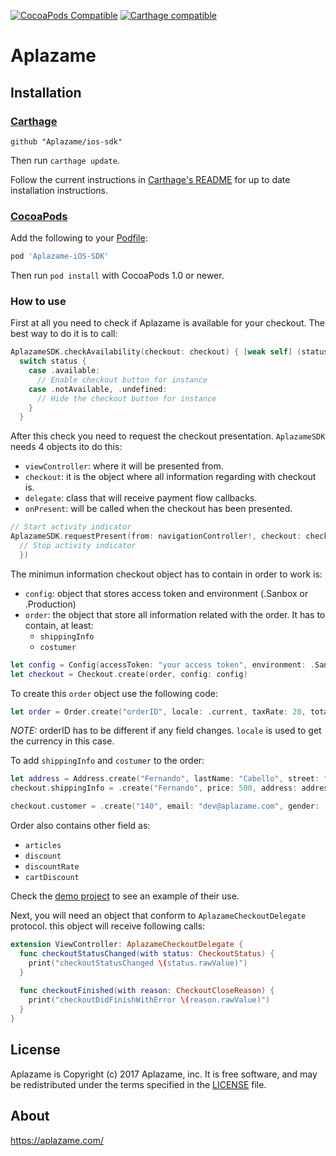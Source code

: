 [![CocoaPods Compatible](https://img.shields.io/cocoapods/v/Aplazame-iOS-SDK.svg)](https://img.shields.io/cocoapods/v/Aplazame-iOS-SDK.svg)
[![Carthage compatible](https://img.shields.io/badge/Carthage-compatible-4BC51D.svg?style=flat)](https://github.com/Carthage/Carthage)
# Aplazame #

<Description>

[tb-Aplazame]: https://aplazame.com/

## Installation ##

### [Carthage] ###

[Carthage]: https://github.com/Carthage/Carthage

```
github "Aplazame/ios-sdk"
```

Then run `carthage update`.

Follow the current instructions in [Carthage's README][carthage-installation]
for up to date installation instructions.

[carthage-installation]: https://github.com/Carthage/Carthage#adding-frameworks-to-an-application

### [CocoaPods] ###

[CocoaPods]: http://cocoapods.org

Add the following to your [Podfile](http://guides.cocoapods.org/using/the-podfile.html):

```ruby
pod 'Aplazame-iOS-SDK'
```

Then run `pod install` with CocoaPods 1.0 or newer.

### How to use ###
First at all you need to check if Aplazame is available for your checkout. The best way to do it is to call:
```swift
AplazameSDK.checkAvailability(checkout: checkout) { [weak self] (status) in
  switch status {
    case .available:
      // Enable checkout button for instance
    case .notAvailable, .undefined:
      // Hide the checkout button for instance
    }
  }
```

After this check you need to request the checkout presentation. `AplazameSDK` needs 4 objects ito do this:
- `viewController`: where it will be presented from.
- `checkout`: it is the object where all information regarding with checkout is.
- `delegate`: class that will receive payment flow callbacks.
- `onPresent`: will be called when the checkout has been presented.

```swift
// Start activity indicator
AplazameSDK.requestPresent(from: navigationController!, checkout: checkout, delegate: self, onPresent: {
  // Stop activity indicator
  })
```

The minimun information checkout object has to contain in order to work is: 
- `config`: object that stores access token and environment (.Sanbox or .Production)
- `order`: the object that store all information related with the order. It has to contain, at least:
  - `shippingInfo`
  - `costumer`

```swift
let config = Config(accessToken: "your access token", environment: .Sandbox)
let checkout = Checkout.create(order, config: config)
```

To create this `order` object use the following code:
```swift
let order = Order.create("orderID", locale: .current, taxRate: 20, totalAmount: 2000, discount: -362)
```
*NOTE:* orderID has to be different if any field changes.
`locale` is used to get the currency in this case.

To add `shippingInfo` and `costumer` to the order:
```swift
let address = Address.create("Fernando", lastName: "Cabello", street: "Torre Picasso, Plaza Pablo Ruiz Picasso 1", city: "Madrid", state: "Madrid", countryLocale: .current, postcode: "28020")
checkout.shippingInfo = .create("Fernando", price: 500, address: address)

checkout.customer = .create("140", email: "dev@aplazame.com", gender: .Male, type: .Existing)
```
Order also contains other field as:
- `articles`
- `discount`
- `discountRate`
- `cartDiscount`

Check the [demo project](https://github.com/aplazame/ios-sdk/Aplazame-ios-sdk-demo) to see an example of their use.

Next, you will need an object that conform to `AplazameCheckoutDelegate` protocol. this object will receive following calls:

```swift
extension ViewController: AplazameCheckoutDelegate {
  func checkoutStatusChanged(with status: CheckoutStatus) {
    print("checkoutStatusChanged \(status.rawValue)")
  }
    
  func checkoutFinished(with reason: CheckoutCloseReason) {
    print("checkoutDidFinishWithError \(reason.rawValue)")
  }
}
```

License
-------

Aplazame is Copyright (c) 2017 Aplazame, inc. It is free software, and may be
redistributed under the terms specified in the [LICENSE] file.

[LICENSE]: /LICENSE

About
-----

https://aplazame.com/

